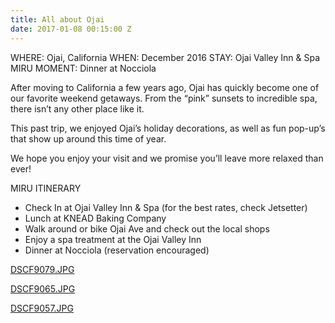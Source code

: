 ```yaml
---
title: All about Ojai
date: 2017-01-08 00:15:00 Z
---
```


WHERE: Ojai, California 
WHEN: December 2016
STAY: Ojai Valley Inn & Spa 
MIRU MOMENT: Dinner at Nocciola 

After moving to California a few years ago, Ojai has quickly become one of our favorite weekend getaways. From the “pink” sunsets to incredible spa, there isn’t any other place like it. 

This past trip, we enjoyed Ojai’s holiday decorations, as well as fun pop-up’s that show up around this time of year. 

We hope you enjoy your visit and we promise you’ll leave more relaxed than ever! 

MIRU ITINERARY 
* Check In at Ojai Valley Inn & Spa (for the best rates, check Jetsetter) 
* Lunch at KNEAD Baking Company 
* Walk around or bike Ojai Ave and check out the local shops 
* Enjoy a spa treatment at the Ojai Valley Inn
* Dinner at Nocciola (reservation encouraged)

[DSCF9079.JPG](/uploads/DSCF9079.JPG)

[DSCF9065.JPG](/uploads/DSCF9065.JPG)

[DSCF9057.JPG](/uploads/DSCF9057.JPG)
